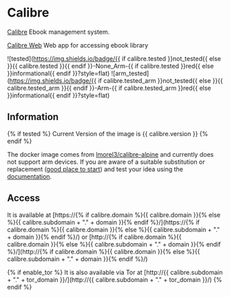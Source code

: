 # Calibre

[Calibre](https://calibre-ebook.com) Ebook management system.

[Calibre Web](https://github.com/janeczku/calibre-web) Web app for accessing ebook library

![tested](https://img.shields.io/badge/{{ if calibre.tested }}not_tested{{ else }}{{ calibre.tested }}{{ endif }}-None_Arm-{{ if calibre.tested }}red{{ else }}informational{{ endif }}?style=flat)
![arm_tested](https://img.shields.io/badge/{{ if calibre.tested_arm }}not_tested{{ else }}{{ calibre.tested_arm }}{{ endif }}-Arm-{{ if calibre.tested_arm }}red{{ else }}informational{{ endif }}?style=flat)

## Information

{% if tested %}
Current Version of the image is {{ calibre.version }}
{% endif %}

The docker image comes from [lmorel3/calibre-alpine](https://hub.docker.com/r/lmorel3/calibre-alpine/tags)
and currently does not support arm devices.
If you are aware of a suitable substitution or replacement ([good place to start](https://hub.docker.com/search?q=calibre&type=image&architecture=arm%2Carm64)) and test your idea using the [documentation](dev/Adding-Services.md).

## Access

It is available at [https://{% if calibre.domain %}{{ calibre.domain }}{% else %}{{ calibre.subdomain + "." + domain }}{% endif %}/](https://{% if calibre.domain %}{{ calibre.domain }}{% else %}{{ calibre.subdomain + "." + domain }}{% endif %}/) or [http://{% if calibre.domain %}{{ calibre.domain }}{% else %}{{ calibre.subdomain + "." + domain }}{% endif %}/](http://{% if calibre.domain %}{{ calibre.domain }}{% else %}{{ calibre.subdomain + "." + domain }}{% endif %}/)

{% if enable_tor %}
It is also available via Tor at [http://{{ calibre.subdomain + "." + tor_domain }}/](http://{{ calibre.subdomain + "." + tor_domain }}/)
{% endif %}
